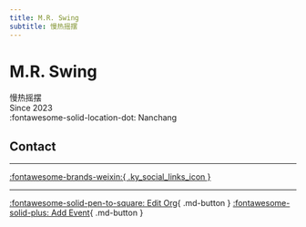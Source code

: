 ```yaml
---
title: M.R. Swing
subtitle: 慢热摇摆
---
```


# M.R. Swing

慢热摇摆  
Since 2023  
:fontawesome-solid-location-dot: Nanchang  


## Contact


---

 [:fontawesome-brands-weixin:{ .ky_social_links_icon }](# "慢热摇摆 MRSwing")

---

[:fontawesome-solid-pen-to-square: Edit Org](https://github.com/swingdance/orgs/issues/new?assignees=&labels=update+org&projects=&template=03-update_entity.yml&title=Update%20Org%3A%20zh_CN%20%E2%80%A2%20M.R.%20Swing&region=zh_CN&id=m-r-swing&name=M.R.%20Swing){ .md-button } [:fontawesome-solid-plus: Add Event](https://github.com/swingdance/events/issues/new?assignees=&labels=add+event&projects=&template=02-add_entity.yml&title=Add%20Event%3A%20zh_CN%20%E2%80%A2%20%3CName%3E&region=zh_CN&province=Jiangxi&city=Nanchang&org_id=m-r-swing){ .md-button }
